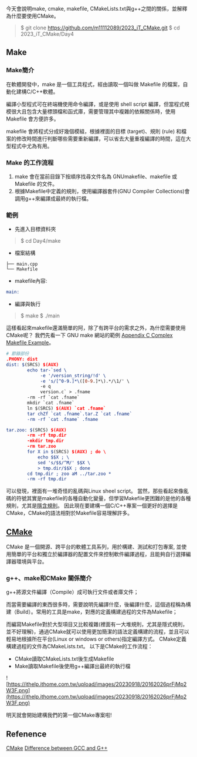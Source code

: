 今天會說明make, cmake, makefile, CMakeLists.txt與g++之間的關係，並解釋為什麼要使用CMake。
> $ git clone https://github.com/m11112089/2023_iT_CMake.git
> $ cd 2023_iT_CMake/Day4

## Make
### Make簡介
在軟體開發中，make 是一個工具程式，經由讀取一個叫做 Makefile 的檔案，自動化建構C/C++軟體。

編譯小型程式可在終端機使用命令編譯，或是使用 shell script 編譯，但當程式規模很大且包含大量標頭檔和函式庫，需要管理其中複雜的依賴關係時，使用 Makefile 會方便許多。

makefile 會將程式分成好幾個模組，根據裡面的目標 (target)、規則 (rule) 和檔案的修改時間進行判斷哪些需要重新編譯，可以省去大量重複編譯的時間，這在大型程式中尤為有用。
### Make 的工作流程
1. make 會在當前目錄下按順序找尋文件名為 GNUmakefile、makefile 或 Makefile 的文件。
2. 根據Makefile中定義的規則，使用編譯器套件(GNU Compiler Collections)會調用g++來編譯成最終的執行檔。
### 範例
- 先進入目標資料夾
> $ cd Day4/make
- 檔案結構
```
├── main.cpp
└── Makefile
```
- makefile內容:
```cmake
main:
```

- 編譯與執行
> $ make
> $ ./main

這樣看起來makefile還滿簡單的阿，除了有跨平台的需求之外，為什麼需要使用CMake呢？
我們先看一下 GNU make 網站的範例 [Appendix C Complex Makefile Example](https://www.gnu.org/software/make/manual/make.html#Complex-Makefile)。
```cmake
# 節錄部份
.PHONY: dist
dist: $(SRCS) $(AUX)
        echo tar-`sed \
             -e '/version_string/!d' \
             -e 's/[^0-9.]*\([0-9.]*\).*/\1/' \
             -e q
             version.c` > .fname
        -rm -rf `cat .fname`
        mkdir `cat .fname`
        ln $(SRCS) $(AUX) `cat .fname`
        tar chZf `cat .fname`.tar.Z `cat .fname`
        -rm -rf `cat .fname` .fname

tar.zoo: $(SRCS) $(AUX)
        -rm -rf tmp.dir
        -mkdir tmp.dir
        -rm tar.zoo
        for X in $(SRCS) $(AUX) ; do \
            echo $$X ; \
            sed 's/$$/^M/' $$X \
            > tmp.dir/$$X ; done
        cd tmp.dir ; zoo aM ../tar.zoo *
        -rm -rf tmp.dir
```
可以發現，裡面有一堆奇怪的亂碼與Linux sheel script。
當然，那些看起來像亂碼的符號其實是makefile的各種自動化變量，但學習Makefile更困難的是他的各種規則，尤其是[隱含規則](https://seisman.github.io/how-to-write-makefile/implicit_rules.html)。
因此現在要建構一個C/C++專案一個更好的選擇是CMake，CMake的語法相對於Makefile容易理解許多。
## [CMake](https://cmake.org/)
CMake 是一個開源、跨平台的軟體工具系列，用於構建、測試和打包專案, 並使用簡單的平台和獨立於編譯器的配置文件來控制軟件編譯過程，且能夠自行選擇編譯器環境與平台。
### g++、make和CMake 關係簡介
g++將源文件編譯（Compile）成可執行文件或者庫文件；

而當需要編譯的東西很多時，需要說明先編譯什麼，後編譯什麼，這個過程稱為構建（Build）。常用的工具是make，對應的定義構建過程的文件為Makefile；

而編寫Makefile對於大型項目又比較複雜(裡面有一大堆規則，尤其是隱式規則，並不好理解)，通過CMake就可以使用更加簡潔的語法定義構建的流程，並且可以輕易地根據所在平台(Linux or windows or others)指定編譯方式。
CMake定義構建過程的文件為CMakeLists.txt。
以下是CMake的工作流程：
- CMake讀取CMakeLists.txt後生成Makefile
- Make讀取Makefile後使用g++編譯出最終的執行檔

![https://ithelp.ithome.com.tw/upload/images/20230918/20162026prFjMp2W3F.png](https://ithelp.ithome.com.tw/upload/images/20230918/20162026prFjMp2W3F.png)



明天就會開始建構我們的第一個CMake專案啦!



## Refenence
[CMake](https://cmake.org/)
[Difference between GCC and G++](https://www.geeksforgeeks.org/difference-between-gcc-and-g/)